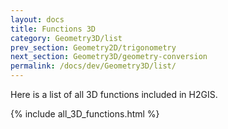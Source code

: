 ```yaml
---
layout: docs
title: Functions 3D
category: Geometry3D/list
prev_section: Geometry2D/trigonometry
next_section: Geometry3D/geometry-conversion
permalink: /docs/dev/Geometry3D/list/
---
```


Here is a list of all 3D functions included in H2GIS.

{% include all_3D_functions.html %}
